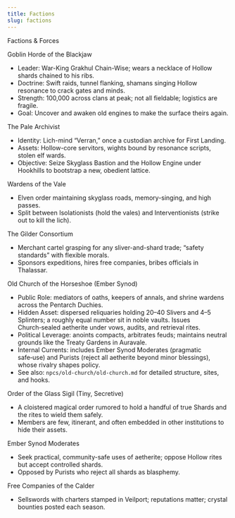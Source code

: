 ```yaml
---
title: Factions
slug: factions
---
```


Factions & Forces

Goblin Horde of the Blackjaw
- Leader: War-King Grakhul Chain-Wise; wears a necklace of Hollow shards chained to his ribs.
- Doctrine: Swift raids, tunnel flanking, shamans singing Hollow resonance to crack gates and minds.
- Strength: 100,000 across clans at peak; not all fieldable; logistics are fragile.
- Goal: Uncover and awaken old engines to make the surface theirs again.

The Pale Archivist
- Identity: Lich-mind “Verran,” once a custodian archive for First Landing.
- Assets: Hollow-core servitors, wights bound by resonance scripts, stolen elf wards.
- Objective: Seize Skyglass Bastion and the Hollow Engine under Hookhills to bootstrap a new, obedient lattice.

Wardens of the Vale
- Elven order maintaining skyglass roads, memory-singing, and high passes.
- Split between Isolationists (hold the vales) and Interventionists (strike out to kill the lich).

The Gilder Consortium
- Merchant cartel grasping for any sliver-and-shard trade; “safety standards” with flexible morals.
- Sponsors expeditions, hires free companies, bribes officials in Thalassar.

Old Church of the Horseshoe (Ember Synod)
- Public Role: mediators of oaths, keepers of annals, and shrine wardens across the Pentarch Duchies.
- Hidden Asset: dispersed reliquaries holding 20–40 Slivers and 4–5 Splinters; a roughly equal number sit in noble vaults. Issues Church‑sealed aetherite under vows, audits, and retrieval rites.
- Political Leverage: anoints compacts, arbitrates feuds; maintains neutral grounds like the Treaty Gardens in Auravale.
- Internal Currents: includes Ember Synod Moderates (pragmatic safe‑use) and Purists (reject all aetherite beyond minor blessings), whose rivalry shapes policy.
- See also: `npcs/old-church/old-church.md` for detailed structure, sites, and hooks.

Order of the Glass Sigil (Tiny, Secretive)
- A cloistered magical order rumored to hold a handful of true Shards and the rites to wield them safely.
- Members are few, itinerant, and often embedded in other institutions to hide their assets.

Ember Synod Moderates
- Seek practical, community-safe uses of aetherite; oppose Hollow rites but accept controlled shards.
- Opposed by Purists who reject all shards as blasphemy.

Free Companies of the Calder
- Sellswords with charters stamped in Veilport; reputations matter; crystal bounties posted each season.
